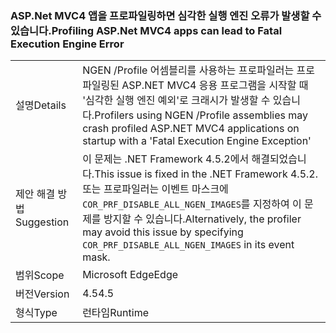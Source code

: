 ### <a name="profiling-aspnet-mvc4-apps-can-lead-to-fatal-execution-engine-error"></a><span data-ttu-id="9d813-101">ASP.Net MVC4 앱을 프로파일링하면 심각한 실행 엔진 오류가 발생할 수 있습니다.</span><span class="sxs-lookup"><span data-stu-id="9d813-101">Profiling ASP.Net MVC4 apps can lead to Fatal Execution Engine Error</span></span>

|   |   |
|---|---|
|<span data-ttu-id="9d813-102">설명</span><span class="sxs-lookup"><span data-stu-id="9d813-102">Details</span></span>|<span data-ttu-id="9d813-103">NGEN /Profile 어셈블리를 사용하는 프로파일러는 프로파일링된 ASP.NET MVC4 응용 프로그램을 시작할 때 '심각한 실행 엔진 예외'로 크래시가 발생할 수 있습니다.</span><span class="sxs-lookup"><span data-stu-id="9d813-103">Profilers using NGEN /Profile assemblies may crash profiled ASP.NET MVC4 applications on startup with a 'Fatal Execution Engine Exception'</span></span>|
|<span data-ttu-id="9d813-104">제안 해결 방법</span><span class="sxs-lookup"><span data-stu-id="9d813-104">Suggestion</span></span>|<span data-ttu-id="9d813-105">이 문제는 .NET Framework 4.5.2에서 해결되었습니다.</span><span class="sxs-lookup"><span data-stu-id="9d813-105">This issue is fixed in the .NET Framework 4.5.2.</span></span> <span data-ttu-id="9d813-106">또는 프로파일러는 이벤트 마스크에 <code>COR_PRF_DISABLE_ALL_NGEN_IMAGES</code>를 지정하여 이 문제를 방지할 수 있습니다.</span><span class="sxs-lookup"><span data-stu-id="9d813-106">Alternatively, the profiler may avoid this issue by specifying <code>COR_PRF_DISABLE_ALL_NGEN_IMAGES</code> in its event mask.</span></span>|
|<span data-ttu-id="9d813-107">범위</span><span class="sxs-lookup"><span data-stu-id="9d813-107">Scope</span></span>|<span data-ttu-id="9d813-108">Microsoft Edge</span><span class="sxs-lookup"><span data-stu-id="9d813-108">Edge</span></span>|
|<span data-ttu-id="9d813-109">버전</span><span class="sxs-lookup"><span data-stu-id="9d813-109">Version</span></span>|<span data-ttu-id="9d813-110">4.5</span><span class="sxs-lookup"><span data-stu-id="9d813-110">4.5</span></span>|
|<span data-ttu-id="9d813-111">형식</span><span class="sxs-lookup"><span data-stu-id="9d813-111">Type</span></span>|<span data-ttu-id="9d813-112">런타임</span><span class="sxs-lookup"><span data-stu-id="9d813-112">Runtime</span></span>|


